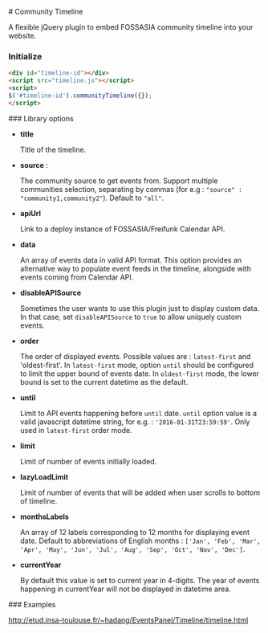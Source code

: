 # Community Timeline

A flexible jQuery plugin to embed FOSSASIA community timeline into your website.


### Initialize

```html
<div id="timeline-id"></div>
<script src="timeline.js"></script>
<script>
$('#timeline-id').communityTimeline({});
</script>
```

### Library options

* **title**

  Title of the timeline.

* **source** :

  The community source to get events from. Support multiple communities selection, separating by commas (for e.g : `"source" : "community1,community2"`). Default to `"all"`.

* **apiUrl**

  Link to a deploy instance of FOSSASIA/Freifunk Calendar API.

* **data**
 
  An array of events data in valid API format. This option provides an alternative way to populate event feeds in the timeline, alongside with events coming from Calendar API.

* **disableAPISource**

  Sometimes the user wants to use this plugin just to display custom data. In that case, set `disableAPISource` to `true` to allow uniquely custom events.

* **order** 

  The order of displayed events. Possible values are : `latest-first` and 'oldest-first'. In `latest-first` mode, option `until` should be configured to limit the upper bound of events date. In `oldest-first` mode, the lower bound is set to the current datetime as the default.

* **until** 

  Limit to API events happening before `until` date. `until` option value is a valid javascript datetime string, for e.g. : `'2016-01-31T23:59:59'`. Only used in `latest-first` order mode.

* **limit**

   Limit of number of events initially loaded.

* **lazyLoadLimit**

   Limit of number of events that will be added when user scrolls to bottom of timeline.

* **monthsLabels**

  An array of 12 labels corresponding to 12 months for displaying event date. Default to abbreviations of English months : `['Jan', 'Feb', 'Mar', 'Apr', 'May', 'Jun', 'Jul', 'Aug', 'Sep', 'Oct', 'Nov', 'Dec']`.

* **currentYear**

  By default this value is set to current year in 4-digits. The year of events happening in currentYear will not be displayed in datetime area.

### Examples

  http://etud.insa-toulouse.fr/~hadang/EventsPanel/Timeline/timeline.html
